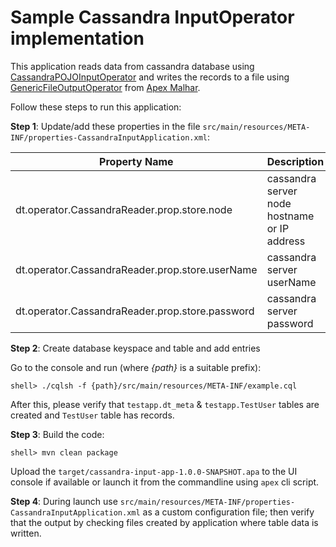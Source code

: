 # Sample Cassandra InputOperator implementation

This application reads data from cassandra database using [CassandraPOJOInputOperator](https://github.com/apache/apex-malhar/blob/master/contrib/src/main/java/com/datatorrent/contrib/cassandra/CassandraPOJOInputOperator.java) 
and writes the records to a file using [GenericFileOutputOperator](https://github.com/apache/apex-malhar/blob/master/library/src/main/java/org/apache/apex/malhar/lib/fs/GenericFileOutputOperator.java) from [Apex Malhar](https://github.com/apache/apex-malhar).


Follow these steps to run this application:

**Step 1**: Update/add these properties in the file `src/main/resources/META-INF/properties-CassandraInputApplication.xml`:

| Property Name  | Description |
| -------------  | ----------- |
| dt.operator.CassandraReader.prop.store.node | cassandra server node hostname or IP address |
| dt.operator.CassandraReader.prop.store.userName | cassandra server userName |
| dt.operator.CassandraReader.prop.store.password | cassandra server password |

**Step 2**: Create database keyspace and table and add entries

Go to the console and run (where _{path}_ is a suitable prefix):

    shell> ./cqlsh -f {path}/src/main/resources/META-INF/example.cql

After this, please verify that `testapp.dt_meta` & `testapp.TestUser` tables are created and `TestUser` table has records. 

**Step 3**: Build the code:

    shell> mvn clean package

Upload the `target/cassandra-input-app-1.0.0-SNAPSHOT.apa` to the UI console if available or launch it from
the commandline using `apex` cli script.

**Step 4**: During launch use `src/main/resources/META-INF/properties-CassandraInputApplication.xml` as a custom configuration file; then verify that the output by checking files created by application where table data is written.
